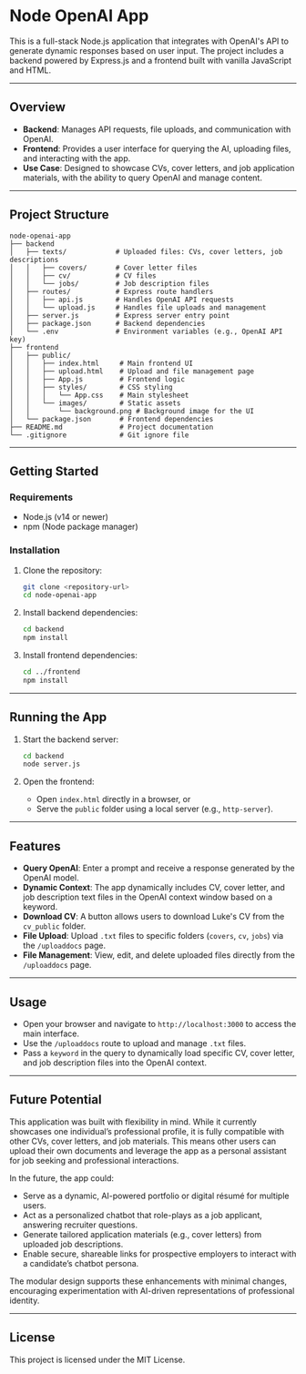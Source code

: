 # Node OpenAI App

This is a full-stack Node.js application that integrates with OpenAI's API to generate dynamic responses based on user input. The project includes a backend powered by Express.js and a frontend built with vanilla JavaScript and HTML.

---

## Overview

- **Backend**: Manages API requests, file uploads, and communication with OpenAI.
- **Frontend**: Provides a user interface for querying the AI, uploading files, and interacting with the app.
- **Use Case**: Designed to showcase CVs, cover letters, and job application materials, with the ability to query OpenAI and manage content.

---

## Project Structure

```
node-openai-app
├── backend
│   ├── texts/            # Uploaded files: CVs, cover letters, job descriptions
│   │   ├── covers/       # Cover letter files
│   │   ├── cv/           # CV files
│   │   └── jobs/         # Job description files
│   ├── routes/           # Express route handlers
│   │   ├── api.js        # Handles OpenAI API requests
│   │   └── upload.js     # Handles file uploads and management
│   ├── server.js         # Express server entry point
│   ├── package.json      # Backend dependencies
│   └── .env              # Environment variables (e.g., OpenAI API key)
├── frontend
│   ├── public/
│   │   ├── index.html     # Main frontend UI
│   │   ├── upload.html    # Upload and file management page
│   │   ├── App.js         # Frontend logic
│   │   ├── styles/        # CSS styling
│   │   │   └── App.css    # Main stylesheet
│   │   └── images/        # Static assets
│   │       └── background.png # Background image for the UI
│   └── package.json       # Frontend dependencies
├── README.md              # Project documentation
└── .gitignore             # Git ignore file
```

---

## Getting Started

### Requirements

- Node.js (v14 or newer)
- npm (Node package manager)

### Installation

1. Clone the repository:
   ```bash
   git clone <repository-url>
   cd node-openai-app
   ```

2. Install backend dependencies:
   ```bash
   cd backend
   npm install
   ```

3. Install frontend dependencies:
   ```bash
   cd ../frontend
   npm install
   ```

---

## Running the App

1. Start the backend server:
   ```bash
   cd backend
   node server.js
   ```

2. Open the frontend:
   - Open `index.html` directly in a browser, or
   - Serve the `public` folder using a local server (e.g., `http-server`).

---

## Features

- **Query OpenAI**: Enter a prompt and receive a response generated by the OpenAI model.
- **Dynamic Context**: The app dynamically includes CV, cover letter, and job description text files in the OpenAI context window based on a keyword.
- **Download CV**: A button allows users to download Luke's CV from the `cv_public` folder.
- **File Upload**: Upload `.txt` files to specific folders (`covers`, `cv`, `jobs`) via the `/uploaddocs` page.
- **File Management**: View, edit, and delete uploaded files directly from the `/uploaddocs` page.

---

## Usage

- Open your browser and navigate to `http://localhost:3000` to access the main interface.
- Use the `/uploaddocs` route to upload and manage `.txt` files.
- Pass a `keyword` in the query to dynamically load specific CV, cover letter, and job description files into the OpenAI context.

---

## Future Potential

This application was built with flexibility in mind. While it currently showcases one individual’s professional profile, it is fully compatible with other CVs, cover letters, and job materials. This means other users can upload their own documents and leverage the app as a personal assistant for job seeking and professional interactions.

In the future, the app could:

- Serve as a dynamic, AI-powered portfolio or digital résumé for multiple users.
- Act as a personalized chatbot that role-plays as a job applicant, answering recruiter questions.
- Generate tailored application materials (e.g., cover letters) from uploaded job descriptions.
- Enable secure, shareable links for prospective employers to interact with a candidate’s chatbot persona.

The modular design supports these enhancements with minimal changes, encouraging experimentation with AI-driven representations of professional identity.

---

## License

This project is licensed under the MIT License.